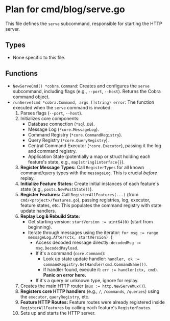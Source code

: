 # Plan for cmd/blog/serve.go

This file defines the `serve` subcommand, responsible for starting the HTTP server.

## Types

- None specific to this file.

## Functions

- `NewServeCmd() *cobra.Command`: Creates and configures the `serve` subcommand, including flags (e.g., `--port`, `--host`). Returns the Cobra command object.
- `runServe(cmd *cobra.Command, args []string) error`: The function executed when the `serve` command is invoked.
    1. Parses flags (`--port`, `--host`).
    2. Initializes core components:
        - Database connection (`*sql.DB`).
        - Message Log (`*core.MessageLog`).
        - Command Registry (`*core.CommandRegistry`).
        - Query Registry (`*core.QueryRegistry`).
        - Central Command Executor (`*core.Executor`), passing it the log and command registry.
        - Application State (potentially a map or struct holding each feature's state, e.g., `map[string]interface{}`).
    3. **Register Message Types:** Call `RegisterTypes` for all known command/query types with the `messageLog`. This is crucial *before* replay.
    4. **Initialize Feature States:** Create initial instances of each feature's state (e.g., `posts.NewPostState()`).
    5. **Register Features:** Call `RegisterAllFeatures(...)` (from `cmd/<project>/features.go`), passing registries, log, executor, feature states, etc. This populates the command registry with state update handlers.
    6. **Replay Log & Rebuild State:**
        - Get starting version: `startVersion := uint64(0)` (start from beginning).
        - Iterate through messages using the iterator: 
            `for msg := range messageLog.After(ctx, startVersion) {`
            - Access decoded message directly: `decodedMsg := msg.DecodedPayload`.
            - If it's a command (`core.Command`):
                - Look up state update handler: `handler, ok := commandRegistry.GetHandler(cmd.CommandName())`.
                - If handler found, execute it: `err := handler(ctx, cmd)`. **Panic on error here.**
            - If it's a query or unknown type, ignore for replay.
    7. Creates the main HTTP router (`mux := http.NewServeMux()`).
    8. **Registers core HTTP handlers** (e.g., `/`, `/commands`, `/queries`) using the `executor`, `queryRegistry`, etc.
    9. **Feature HTTP Routes:** Feature routes were already registered inside `RegisterAllFeatures` by calling each feature's `RegisterRoutes`.
    10. Sets up and starts the HTTP server.
